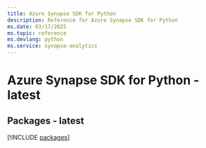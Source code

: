 ```yaml
---
title: Azure Synapse SDK for Python
description: Reference for Azure Synapse SDK for Python
ms.date: 03/17/2025
ms.topic: reference
ms.devlang: python
ms.service: synapse-analytics
---
```

# Azure Synapse SDK for Python - latest
## Packages - latest
[!INCLUDE [packages](synapse-index.md)]